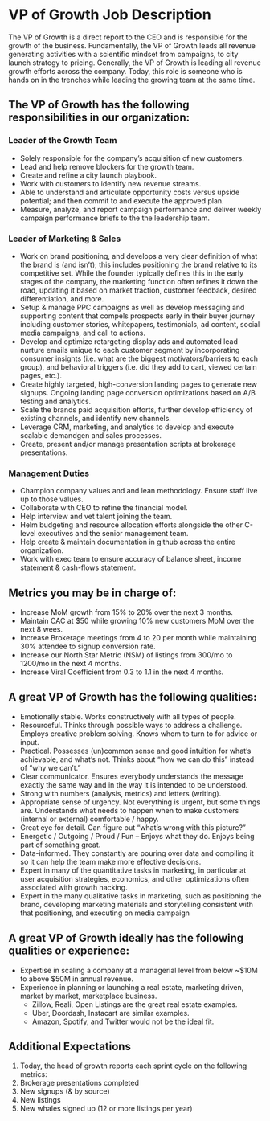 # VP of Growth Job Description
The VP of Growth is a direct report to the CEO and is responsible for the growth of the business. Fundamentally, the VP of Growth leads all revenue generating activities with a scientific mindset from campaigns, to city launch strategy to pricing.  Generally, the VP of Growth is leading all revenue growth efforts across the company. Today, this role is someone who is hands on in the trenches while leading the growing team at the same time. 

## The VP of Growth has the following responsibilities in our organization:

### Leader of the Growth Team
- Solely responsible for the company’s acquisition of new customers.
- Lead and help remove blockers for the growth team.
- Create and refine a city launch playbook.
- Work with customers to identify new revenue streams.
- Able to understand and articulate opportunity costs versus upside potential; and then commit to and execute the approved plan.
- Measure, analyze, and report campaign performance and deliver weekly campaign performance briefs to the the leadership team.


### Leader of Marketing & Sales
- Work on brand positioning, and develops a very clear definition of what the brand is (and isn’t); this includes positioning the brand relative to its competitive set. While the founder typically defines this in the early stages of the company, the marketing function often refines it down the road, updating it based on market traction, customer feedback, desired differentiation, and more.
- Setup & manage PPC campaigns as well as develop messaging and supporting content that compels prospects early in their buyer journey including customer stories, whitepapers, testimonials, ad content, social media campaigns, and call to actions.
- Develop and optimize retargeting display ads and automated lead nurture emails unique to each customer segment by incorporating consumer insights (i.e. what are the biggest motivators/barriers to each group), and behavioral triggers (i.e. did they add to cart, viewed certain pages, etc.). 
- Create highly targeted, high-conversion landing pages to generate new signups. Ongoing landing page conversion optimizations based on A/B testing and analytics.
- Scale the brands paid acquisition efforts, further develop efficiency of existing channels, and identify new channels.
- Leverage CRM, marketing, and analytics to develop and execute scalable demandgen and sales processes.
- Create, present and/or manage presentation scripts at brokerage presentations.


### Management Duties
- Champion company values and and lean methodology. Ensure staff live up to those values.
- Collaborate with CEO to refine the financial model.
- Help interview and vet talent joining the team.
- Helm budgeting and resource allocation efforts alongside the other C-level executives and the senior management team.
- Help create & maintain documentation in github across the entire organization.
- Work with exec team to ensure accuracy of balance sheet, income statement & cash-flows statement.


## Metrics you may be in charge of:
- Increase MoM growth from 15% to 20% over the next 3 months. 
- Maintain CAC at $50 while growing 10% new customers MoM over the next 8 wees. 
- Increase Brokerage meetings from 4 to 20 per month while maintaining 30% attendee to signup conversion rate. 
- Increase our North Star Metric (NSM) of listings from 300/mo to 1200/mo in the next 4 months. 
- Increase Viral Coefficient from 0.3 to 1.1 in the next 4 months. 


## A great VP of Growth has the following qualities:
- Emotionally stable. Works constructively with all types of people. 
- Resourceful. Thinks through possible ways to address a challenge. Employs creative problem solving. Knows whom to turn to for advice or input.
- Practical. Possesses (un)common sense and good intuition for what’s achievable, and what’s not. Thinks about “how we can do this” instead of “why we can’t.”
- Clear communicator. Ensures everybody understands the message exactly the same way and in the way it is intended to be understood.
- Strong with numbers (analysis, metrics) and letters (writing).
- Appropriate sense of urgency. Not everything is urgent, but some things are. Understands what needs to happen when to make customers (internal or external) comfortable / happy.
- Great eye for detail. Can figure out “what’s wrong with this picture?”
- Energetic / Outgoing / Proud / Fun – Enjoys what they do. Enjoys being part of something great.
- Data-informed. They constantly are pouring over data and compiling it so it can help the team make more effective decisions. 
- Expert in many of the quantitative tasks in marketing, in particular at user acquisition strategies, economics, and other optimizations often associated with growth hacking.
- Expert in the many qualitative tasks in marketing, such as positioning the brand, developing marketing materials and storytelling consistent with that positioning, and executing on media campaign


## A great VP of Growth ideally has the following qualities or experience:
- Expertise in scaling a company at a managerial level from below ~$10M to above $50M in annual revenue.
- Experience in planning or launching a real estate, marketing driven, market by market, marketplace business.
  - Zillow, Reali, Open Listings are the great real estate examples. 
  - Uber, Doordash, Instacart are similar examples.
  - Amazon, Spotify, and Twitter would not be the ideal fit.

## Additional Expectations
1. Today, the head of growth reports each sprint cycle on the following metrics:
  1. Brokerage presentations completed
  1. New signups (& by source)
  1. New listings
  1. New whales signed up  (12 or more listings per year)
